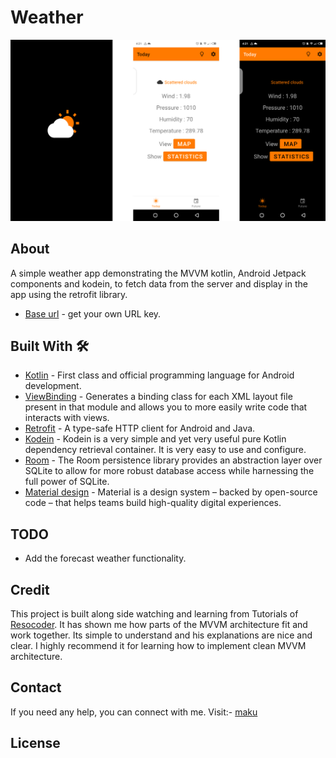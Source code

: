 # Weather
![](media/weather.png)

## About
A simple weather app demonstrating the MVVM kotlin, Android Jetpack components and kodein, to fetch data from the server and display in the app using the retrofit library.
- [Base url](http://api.openweathermap.org/data/2.5/weather?q=arua&appid=xxxxxxxxxxxxxxxxxxxxxxxxxxxxx) - get your own URL key.

## Built With 🛠
- [Kotlin](https://kotlinlang.org/) - First class and official programming language for Android development.
- [ViewBinding](https://developer.android.com/topic/libraries/view-binding) - Generates a binding class for each XML layout file present in that module and allows you to more easily write code that interacts with views.
- [Retrofit](https://square.github.io/retrofit/) - A type-safe HTTP client for Android and Java.
- [Kodein](https://kodein.org/di/) - Kodein is a very simple and yet very useful pure Kotlin dependency retrieval container.
               It is very easy to use and configure.
- [Room](https://developer.android.com/topic/libraries/architecture/room?gclid=CjwKCAjwwMn1BRAUEiwAZ_jnEgolz5twQ8VDcXxXd3v6ADuBkkrJ6jvOISrlPYxMTOeUiVo-WOpnuhoCZTAQAvD_BwE&gclsrc=aw.ds) - The Room persistence library provides an abstraction layer over SQLite to allow for more robust database access while harnessing the full power of SQLite.
- [Material design](https://material.io/collections/developer-tutorials/#android-java) - Material is a design system – backed by open-source code – that helps teams build high-quality digital experiences.

## TODO
- Add the forecast weather functionality.

## Credit
This project is built along side watching and learning from Tutorials of [Resocoder](https://www.youtube.com/watch?v=yDaaM3u389I&list=PLB6lc7nQ1n4jTLDyU2muTBo8xk0dg0D_w&index=1).
It has shown me how parts of the MVVM architecture fit and work together.
Its simple to understand and his explanations are nice and clear.
I highly recommend it for learning how to implement clean MVVM architecture.

## Contact
If you need any help, you can connect with me.
Visit:- [maku](https://www.linkedin.com/in/maku-mazakpe-700a3a165/)

## License
